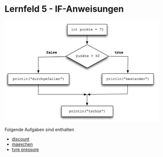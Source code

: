 # Lernfeld 5 - IF-Anweisungen

![](./imgs/if-else.png)

Folgende Aufgaben sind enthalten
* [discount](./src/discount/task.md)
* [maexchen](./src/maexchen/task.md)
* [tyre pressure](./src/maexchen/task.md)
